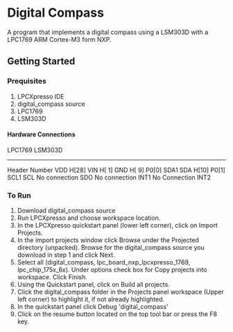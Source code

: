 # Digital Compass
A program that implements a digital compass using a LSM303D with a 
LPC1769 ARM Cortex-M3 form NXP.

## Getting Started

### Prequisites
1. LPCXpresso IDE
2. digital_compass source
3. LPC1769
4. LSM303D

#### Hardware Connections

LPC1769                         LSM303D
-------                         -------
Header Number
                                VDD
H[28]                           VIN
H[ 1]                           GND
H[ 9]             P0[0] SDA1    SDA
H[10]             P0[1] SCL1    SCL
No connection                   SDO
No connection                   INT1
No Connection                   INT2

### To Run
1. Download digital_compass source
2. Run LPCXpresso and choose workspace location.
3. In the LPCXpresso quickstart panel (lower left corner), click on Import Projects.
3. In the import projects window click Browse under the Projected directory (unpacked). Browse for the digital_compass source you download in step 1 and click Next.
4. Select all (digital_compass, lpc_board_nxp_lpcxpresso_1769, lpc_chip_175x_6x). Under options check box for Copy projects into workspace. Click Finish.
5. Using the Quickstart panel, click on Build all projects.
6. Click the digital_compass folder in the Projects panel workspace (Upper left corner) to highlight it, if not already highlighted.
7. In the quickstart panel click Debug 'digital_compass'
8. Click on the resume button located on the top tool bar or press the F8 key. 
